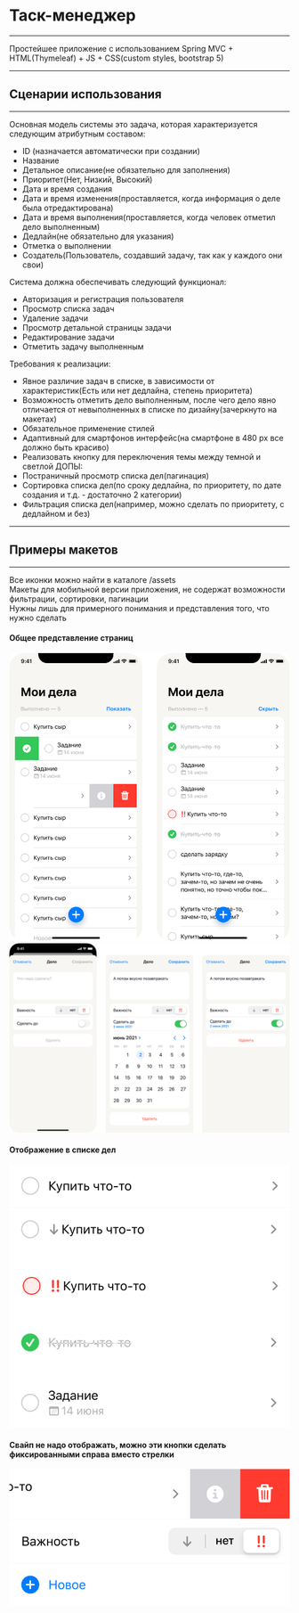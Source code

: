# Таск-менеджер
____
Простейшее приложение с использованием Spring MVC + HTML(Thymeleaf) + JS + CSS(custom styles, bootstrap 5)
____

## Сценарии использования
____
Основная модель системы это задача, которая характеризуется следующим атрибутным составом:
- ID (назначается автоматически при создании)
- Название
- Детальное описание(не обязательно для заполнения)
- Приоритет(Нет, Низкий, Высокий)
- Дата и время создания
- Дата и время изменения(проставляется, когда информация о деле была отредактирована)
- Дата и время выполнения(проставляется, когда человек отметил дело выполненным)
- Дедлайн(не обязательно для указания)
- Отметка о выполнении
- Создатель(Пользователь, создавший задачу, так как у каждого они свои)

Система должна обеспечивать следующий функционал:
- Авторизация и регистрация пользователя
- Просмотр списка задач
- Удаление задачи
- Просмотр детальной страницы задачи
- Редактирование задачи
- Отметить задачу выполненным

Требования к реализации:
- Явное различие задач в списке, в зависимости от характеристик(Есть или нет дедлайна, степень приоритета)
- Возможность отметить дело выполненным, после чего дело явно отличается от невыполненных в списке по дизайну(зачеркнуто на макетах)
- Обязательное применение стилей 
- Адаптивный для смартфонов интерфейс(на смартфоне в 480 px все должно быть красиво)
- Реализовать кнопку для переключения темы между темной и светлой
ДОПЫ: 
- Постраничный просмотр списка дел(пагинация)
- Сортировка списка дел(по сроку дедлайна, по приоритету, по дате создания и т.д. - достаточно 2 категории)
- Фильтрация списка дел(например, можно сделать по приоритету, с дедлайном и без)

____
## Примеры макетов
____
Все иконки можно найти в каталоге /assets </br>
Макеты для мобильной версии приложения, не содержат возможности фильтрации, сортировки, пагинации </br>
Нужны лишь для примерного понимания и представления того, что нужно сделать

#### Общее представление страниц
![img.png](assets/general/img_6.png)
![img_1.png](assets/general/img_7.png)
#### Отображение в списке дел
![img.png](assets/general/img.png)
![img_3.png](assets/general/img_3.png)
#### Свайп не надо отображать, можно эти кнопки сделать фиксированными справа вместо стрелки
![img_1.png](assets/general/img_1.png)
![img_4.png](assets/general/img_4.png)
![img_5.png](assets/general/img_5.png)